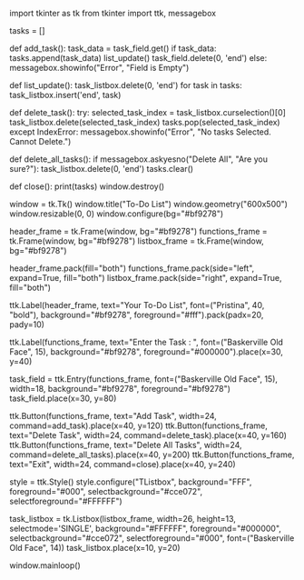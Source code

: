 import tkinter as tk
from tkinter import ttk, messagebox

tasks = []

def add_task():
    task_data = task_field.get()
    if task_data:
        tasks.append(task_data)
        list_update()
        task_field.delete(0, 'end')
    else:
        messagebox.showinfo("Error", "Field is Empty")

def list_update():
    task_listbox.delete(0, 'end')
    for task in tasks:
        task_listbox.insert('end', task)

def delete_task():
    try:
        selected_task_index = task_listbox.curselection()[0]
        task_listbox.delete(selected_task_index)
        tasks.pop(selected_task_index)
    except IndexError:
        messagebox.showinfo("Error", "No tasks Selected. Cannot Delete.")

def delete_all_tasks():
    if messagebox.askyesno("Delete All", "Are you sure?"):
        task_listbox.delete(0, 'end')
        tasks.clear()

def close():
    print(tasks)
    window.destroy()

window = tk.Tk()
window.title("To-Do List")
window.geometry("600x500")
window.resizable(0, 0)
window.configure(bg="#bf9278")

header_frame = tk.Frame(window, bg="#bf9278")
functions_frame = tk.Frame(window, bg="#bf9278")
listbox_frame = tk.Frame(window, bg="#bf9278")

header_frame.pack(fill="both")
functions_frame.pack(side="left", expand=True, fill="both")
listbox_frame.pack(side="right", expand=True, fill="both")

ttk.Label(header_frame, text="Your To-Do List", font=("Pristina", 40, "bold"), background="#bf9278", foreground="#fff").pack(padx=20, pady=10)

ttk.Label(functions_frame, text="Enter the Task : ", font=("Baskerville Old Face", 15), background="#bf9278", foreground="#000000").place(x=30, y=40)

task_field = ttk.Entry(functions_frame, font=("Baskerville Old Face", 15), width=18, background="#bf9278", foreground="#bf9278")
task_field.place(x=30, y=80)

ttk.Button(functions_frame, text="Add Task", width=24, command=add_task).place(x=40, y=120)
ttk.Button(functions_frame, text="Delete Task", width=24, command=delete_task).place(x=40, y=160)
ttk.Button(functions_frame, text="Delete All Tasks", width=24, command=delete_all_tasks).place(x=40, y=200)
ttk.Button(functions_frame, text="Exit", width=24, command=close).place(x=40, y=240)

style = ttk.Style()
style.configure("TListbox", background="FFF", foreground="#000", selectbackground="#cce072", selectforeground="#FFFFFF")

task_listbox = tk.Listbox(listbox_frame, width=26, height=13, selectmode='SINGLE', background="#FFFFFF", foreground="#000000", selectbackground="#cce072", selectforeground="#000", font=("Baskerville Old Face", 14))
task_listbox.place(x=10, y=20)

window.mainloop()
